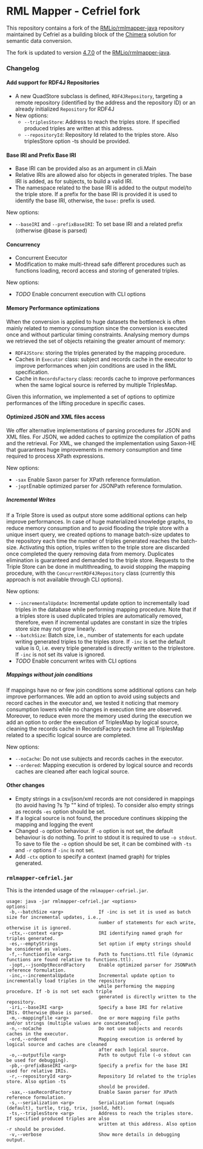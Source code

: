 # RML Mapper - Cefriel fork

This repository contains a fork of the [RMLio/rmlmapper-java](https://github.com/RMLio/rmlmapper-java) repository maintained by Cefriel as a building block of the [Chimera](https://github.com/cefriel/chimera) solution for semantic data conversion.

The fork is updated to version [4.7.0](https://github.com/RMLio/rmlmapper-java/releases/tag/v4.7.0) of the [RMLio/rmlmapper-java](https://github.com/RMLio/rmlmapper-java).

### Changelog ###

#### Add support for RDF4J Repositories ####
- A new QuadStore subclass is defined, `RDF4JRepository`, targeting a remote repository (identified by the address and the repository ID) or an already initialized `Repository` for RDF4J
- New options:
    - `--triplesStore`: Address to reach the triples store. If specified produced triples are written at this address.
    - `--repositoryId`: Repository Id related to the triples store. Also triplesStore option -ts should be provided.

#### Base IRI and Prefix Base IRI ####
- Base IRI can be provided also as an argument in cli.Main
- Relative IRIs are allowed also for objects in generated triples. The base IRI is added, as for subjects, to build a valid IRI.
- The namespace related to the base IRI is added to the output model/to the triple store. If a prefix for the base IRI is provided it is used to identify the base IRI, otherwise, the `base:` prefix is used.

New options:
- `--baseIRI` and `--prefixBaseIRI`: To set base IRI and a related prefix (otherwise @base is parsed)
    
#### Concurrency ####
- Concurrent Executor
- Modification to make multi-thread safe different procedures such as functions loading, record access and storing of generated triples.

New options:
 - _TODO_ Enable concurrent execution with CLI options
    
#### Memory Performance optimizations #### 
When the conversion is applied to huge datasets the bottleneck is often mainly related to memory consumption since the conversion is executed once and without particular timing constraints. Analysing memory dumps we retrieved the set of objects retaining the greater amount of memory: 
- `RDF4JStore`: storing the triples generated by the mapping procedure. 
- Caches in `Executor` class: subject and records cache in the executor to improve performances when join conditions are used in the RML specification. 
- Cache in `RecordsFactory` class: records cache to improve performances when the same logical source is referred by multiple TriplesMap.

Given this information, we implemented a set of options to optimize performances of the lifting procedure in specific cases.

#### Optimized JSON and XML files access ####
We offer alternative implementations of parsing procedures for JSON and XML files. For JSON, we added caches to optimize the compilation of paths and the retrieval. For XML, we changed the implementation using Saxon-HE that guarantees huge improvements in memory consumption and time required to process XPath expressions.  

New options:
 - `-sax` Enable Saxon parser for XPath reference formulation.
 - `-jopt`Enable optimized parser for JSONPath reference formulation.

##### Incremental Writes #####
If a Triple Store is used as output store some additional options can help improve performances. In case of huge materialized knowledge graphs, to reduce memory consumption and to avoid flooding the triple store with a unique insert query, we created options to manage batch-size updates to the repository each time the number of triples generated reaches the batch-size. Activating this option, triples written to the triple store are discarded once completed the query removing data from memory. Duplicates elimination is guaranteed and demanded to the triple store. Requests to the Triple Store can be done in multithreading, to avoid stopping the mapping procedure, with the `ConcurrentRDF4JRepository` class (currently this approach is not available through CLI options).

New options:
- `--incrementalUpdate`: Incremental update option to incrementally load triples in the database while performing mapping procedure. Note that if a triples store is used duplicated triples are automatically removed, therefore, even if incremental updates are constant in size the triples store size may not grow linearly.
- `--batchSize`: Batch size, i.e., number of statements for each update writing generated triples to the triples store. If `-inc` is set the default value is 0, i.e. every triple generated is directly written to the triplestore. If `-inc` is not set its value is ignored. 
- _TODO_ Enable concurrent writes with CLI options
    
##### Mappings without join conditions #####
If mappings have no or few join conditions some additional options can help improve performances. We add an option to avoid using subjects and record caches in the executor and, we tested it noticing that memory consumption lowers while no changes in execution time are observed. Moreover, to reduce even more the memory used during the execution we add an option to order the execution of TriplesMap by logical source, cleaning the records cache in RecordsFactory each time all TriplesMap related to a specific logical source are completed.

New options:
- `--noCache`: Do not use subjects and records caches in the executor.
- `--ordered`: Mapping execution is ordered by logical source and records caches are cleaned after each logical source.

#### Other changes ####
- Empty strings in a csv/json/xml records are not considered in mappings (to avoid having ?s ?p "" kind of triples). To consider also empty strings as records `-es` option should be set. 
- If a logical source is not found, the procedure continues skipping the mapping and logging the event
- Changed `-o` option behaviour. If `-o` option is not set, the default behaviour is do nothing. To print to stdout it is required to use `-o stdout`. To save to file the `-o` option should be set, it can be combined with `-ts` and `-r` options if `-inc` is not set.
- Add `-ctx` option to specify a context (named graph) for triples generated.

### `rmlmapper-cefriel.jar` ###
This is the intended usage of the `rmlmapper-cefriel.jar`.
```
usage: java -jar rmlmapper-cefriel.jar <options>
options:
 -b,--batchSize <arg>             If -inc is set it is used as batch size for incremental updates, i.e., 
                                  number of statements for each write, otherwise it is ignored.
 -ctx,--context <arg>             IRI identifying named graph for triples generated.
 -es,--emptyStrings               Set option if empty strings should be considered as values.
 -f,--functionfile <arg>          Path to functions.ttl file (dynamic functions are found relative to functions.ttl).
 -jopt,--jsonOptRecordFactory     Enable optimized parser for JSONPath reference formulation.
 -inc,--incrementalUpdate         Incremental update option to incrementally load triples in the repository 
                                  while performing the mapping procedure. If -b is not set each triple 
                                  generated is directly written to the repository.
 -iri,--baseIRI <arg>             Specify a base IRI for relative IRIs. Otherwise @base is parsed.
 -m,--mappingfile <arg>           One or more mapping file paths and/or strings (multiple values are concatenated).
 -n,--noCache                     Do not use subjects and records caches in the executor. 
 -ord,--ordered                   Mapping execution is ordered by logical source and caches are cleaned 
                                  after each logical source.
 -o,--outputfile <arg>            Path to output file (-o stdout can be used for debugging).
 -pb,--prefixBaseIRI <arg>        Specify a prefix for the base IRI used for relative IRIs.
 -r,--repositoryId <arg>          Repository Id related to the triples store. Also option -ts
                                  should be provided.
 -sax,--saxRecordFactory          Enable Saxon parser for XPath reference formulation.
 -s,--serialization <arg>         Serialization format (nquads (default), turtle, trig, trix, jsonld, hdt).
 -ts,--triplesStore <arg>         Address to reach the triples store. If specified produced triples are also
                                  written at this address. Also option -r should be provided.
 -v,--verbose                     Show more details in debugging output.
 ```

